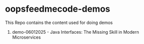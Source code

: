 # oopsfeedmecode-demos
This Repo contains the content used for doing demos 
1. demo-06012025 - Java Interfaces: The Missing Skill in Modern Microservices
